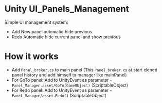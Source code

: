  # Unity UI_Panels_Management
Simple UI management system: 
 - Add New panel automatic hide previous. 
 - Redo Automatic hide current panel and show previous
 
 # How it works
* Add `Panel_broker.cs` to main panel (This `Panel_broker.cs` at start clened panel history and add himself to manager like mainPanel)
* For GoTo panel: Add to UnityEvent as parameter - `Panel_Manager.asset/GoTo(GameObject)` (ScriptableObject)
* For Redo panel: Add to UnityEvent as parameter - `Panel_Manager/asset.Redo()` (ScriptableObject)
